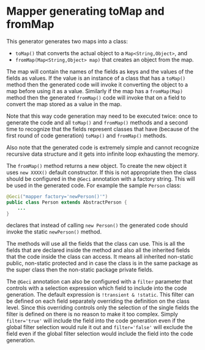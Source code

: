 # Mapper generating toMap and fromMap

This generator generates two maps into a class:

* `toMap()` that converts the actual object to a `Map<String,Object>`, and
* `fromMap(Map<String,Object> map)` that creates an object from the map.

The map will contain the names of the fields as keys and the values of the fields as values. If the value is an
instance of a class that has a `toMap()` method then the generated code will invoke it converting the object to a
map before using it as a value. Similarly if the map has a `fromMap(Map)` method then the generated `fromMap()` code
will invoke that on a field to convert the map stored as a value in the map.

Note that this way code generation may need to be executed twice: once to generate the code and all `toMap()` and
`fromMap()` methods and a second time to recognize that the fields represent classes that have (because of the
first round of code generation) `toMap()` and `fromMap()` methods.

Also note that the generated code is extremely simple and cannot recognize recursive data structure and it gets into
infinite loop exhausting the memory.

The `fromMap()` method returns a new object. To create the new object it uses `new XXXX()` default constructor. If
this is not appropriate then the class should be configured in the `@Geci` annotation with a factory string. This
will be used in the generated code. For example the sample `Person` class:

```Java
@Geci("mapper factory='newPerson()'")
public class Person extends AbstractPerson {
    ...
}
```

declares that instead of calling `new Person()` the generated code should invoke the static `newPerson()` method.

The methods will use all the fields that the class can use. This is all the fields that are declared inside the method
and also all the inherited fields that the code inside the class can access. It means all inherited non-static public,
non-static protected and in case the class is in the same package as the super class then the non-static package private
fields.

The `@Geci` annotation can also be configured with a `filter` parameter that controls with a selection expression
which field to include into the code generation. The default expression is `!transient & !static`. This filter can
be defined on each field separately overriding the definition on the class level. Since this overriding controls only
the selection of the single fields the filter is defined on there is no reason to make it too complex. Simply
`filter='true'` will include the field into the code generation even if the global filter selection would rule it out
and `filter='false'` will exclude the field even if the global filter selection would include the field into the
code generation.